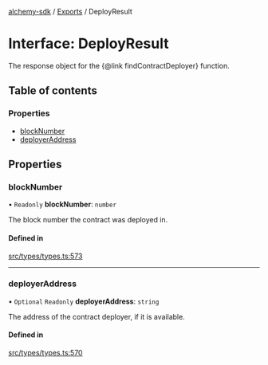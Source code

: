 [alchemy-sdk](../README.md) / [Exports](../modules.md) / DeployResult

# Interface: DeployResult

The response object for the {@link findContractDeployer} function.

## Table of contents

### Properties

- [blockNumber](DeployResult.md#blocknumber)
- [deployerAddress](DeployResult.md#deployeraddress)

## Properties

### blockNumber

• `Readonly` **blockNumber**: `number`

The block number the contract was deployed in.

#### Defined in

[src/types/types.ts:573](https://github.com/alchemyplatform/alchemy-sdk-js/blob/6507682/src/types/types.ts#L573)

___

### deployerAddress

• `Optional` `Readonly` **deployerAddress**: `string`

The address of the contract deployer, if it is available.

#### Defined in

[src/types/types.ts:570](https://github.com/alchemyplatform/alchemy-sdk-js/blob/6507682/src/types/types.ts#L570)
